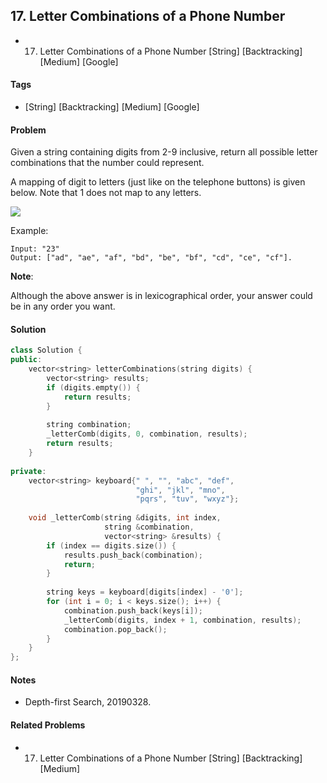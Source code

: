 ## 17. Letter Combinations of a Phone Number
- 17. Letter Combinations of a Phone Number [String] [Backtracking] [Medium] [Google]

#### Tags
- [String] [Backtracking] [Medium] [Google]

#### Problem
Given a string containing digits from 2-9 inclusive, return all possible letter combinations that the number could represent.

A mapping of digit to letters (just like on the telephone buttons) is given below. Note that 1 does not map to any letters.

![](http://upload.wikimedia.org/wikipedia/commons/thumb/7/73/Telephone-keypad2.svg/200px-Telephone-keypad2.svg.png)

Example:

    Input: "23"
    Output: ["ad", "ae", "af", "bd", "be", "bf", "cd", "ce", "cf"].

**Note**:

Although the above answer is in lexicographical order, your answer could be in any order you want.

#### Solution
``` C++
class Solution {
public:
    vector<string> letterCombinations(string digits) {
        vector<string> results;
        if (digits.empty()) {
            return results;
        }
        
        string combination;
        _letterComb(digits, 0, combination, results);
        return results;
    }
    
private:
    vector<string> keyboard{" ", "", "abc", "def", 
                            "ghi", "jkl", "mno", 
                            "pqrs", "tuv", "wxyz"};
    
    void _letterComb(string &digits, int index, 
                     string &combination, 
                     vector<string> &results) {
        if (index == digits.size()) {
            results.push_back(combination);
            return;
        }
        
        string keys = keyboard[digits[index] - '0'];
        for (int i = 0; i < keys.size(); i++) {
            combination.push_back(keys[i]);
            _letterComb(digits, index + 1, combination, results);
            combination.pop_back();
        }
    }
};
```

#### Notes
- Depth-first Search, 20190328.

#### Related Problems
- 17. Letter Combinations of a Phone Number [String] [Backtracking] [Medium]
